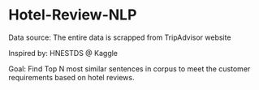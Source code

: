# Hotel-Review-NLP

Data source: The entire data is scrapped from TripAdvisor website

Inspired by: HNESTDS @ Kaggle

Goal: Find Top N most similar sentences in corpus to meet the customer requirements based on hotel reviews.

